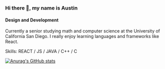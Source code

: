 ### Hi there 👋, my name is Austin
#### Design and Development

Currently a senior studying math and computer science at the University of California San Diego. I really enjoy learning languages and frameworks like React.

Skills: REACT / JS / JAVA / C++ / C
  
[![Anurag's GitHub stats](https://github-readme-stats.vercel.app/api?username=asmarking)](https://github.com/anuraghazra/github-readme-stats)
